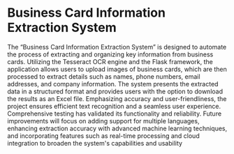# Business Card Information Extraction System
The “Business Card Information Extraction System” is designed to automate the process of extracting and organizing key information from business cards. Utilizing the Tesseract OCR engine and the Flask framework, the application allows users to upload images of business cards, which are then processed to extract details such as names, phone numbers, email addresses, and company information. The system presents the extracted data in a structured format and provides users with the option to download the results as an Excel file. Emphasizing accuracy and user-friendliness, the project ensures efficient text recognition and a seamless user experience. Comprehensive testing has validated its functionality and reliability. Future improvements will focus on adding support for multiple languages, enhancing extraction accuracy with advanced machine learning techniques, and incorporating features such as real-time processing and cloud integration to broaden the system's capabilities and usability